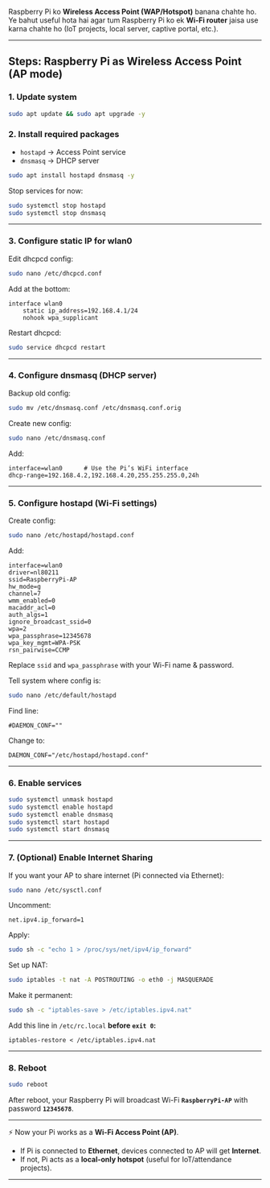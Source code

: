 Raspberry Pi ko **Wireless Access Point (WAP/Hotspot)** banana chahte ho.
Ye bahut useful hota hai agar tum Raspberry Pi ko ek **Wi-Fi router** jaisa use karna chahte ho (IoT projects, local server, captive portal, etc.).

---

##  Steps: Raspberry Pi as Wireless Access Point (AP mode)

### 1. **Update system**

```bash
sudo apt update && sudo apt upgrade -y
```

### 2. **Install required packages**

* `hostapd` → Access Point service
* `dnsmasq` → DHCP server

```bash
sudo apt install hostapd dnsmasq -y
```

Stop services for now:

```bash
sudo systemctl stop hostapd
sudo systemctl stop dnsmasq
```

---

### 3. **Configure static IP for wlan0**

Edit dhcpcd config:

```bash
sudo nano /etc/dhcpcd.conf
```

Add at the bottom:

```
interface wlan0
    static ip_address=192.168.4.1/24
    nohook wpa_supplicant
```

Restart dhcpcd:

```bash
sudo service dhcpcd restart
```

---

### 4. **Configure dnsmasq (DHCP server)**

Backup old config:

```bash
sudo mv /etc/dnsmasq.conf /etc/dnsmasq.conf.orig
```

Create new config:

```bash
sudo nano /etc/dnsmasq.conf
```

Add:

```
interface=wlan0      # Use the Pi’s WiFi interface
dhcp-range=192.168.4.2,192.168.4.20,255.255.255.0,24h
```

---

### 5. **Configure hostapd (Wi-Fi settings)**

Create config:

```bash
sudo nano /etc/hostapd/hostapd.conf
```

Add:

```
interface=wlan0
driver=nl80211
ssid=RaspberryPi-AP
hw_mode=g
channel=7
wmm_enabled=0
macaddr_acl=0
auth_algs=1
ignore_broadcast_ssid=0
wpa=2
wpa_passphrase=12345678
wpa_key_mgmt=WPA-PSK
rsn_pairwise=CCMP
```

Replace `ssid` and `wpa_passphrase` with your Wi-Fi name & password.

Tell system where config is:

```bash
sudo nano /etc/default/hostapd
```

Find line:

```
#DAEMON_CONF=""
```

Change to:

```
DAEMON_CONF="/etc/hostapd/hostapd.conf"
```

---

### 6. **Enable services**

```bash
sudo systemctl unmask hostapd
sudo systemctl enable hostapd
sudo systemctl enable dnsmasq
sudo systemctl start hostapd
sudo systemctl start dnsmasq
```

---

### 7. **(Optional) Enable Internet Sharing**

If you want your AP to share internet (Pi connected via Ethernet):

```bash
sudo nano /etc/sysctl.conf
```

Uncomment:

```
net.ipv4.ip_forward=1
```

Apply:

```bash
sudo sh -c "echo 1 > /proc/sys/net/ipv4/ip_forward"
```

Set up NAT:

```bash
sudo iptables -t nat -A POSTROUTING -o eth0 -j MASQUERADE
```

Make it permanent:

```bash
sudo sh -c "iptables-save > /etc/iptables.ipv4.nat"
```

Add this line in `/etc/rc.local` **before `exit 0`:**

```
iptables-restore < /etc/iptables.ipv4.nat
```

---

### 8. **Reboot**

```bash
sudo reboot
```

After reboot, your Raspberry Pi will broadcast Wi-Fi **`RaspberryPi-AP`** with password **`12345678`**.

---

⚡ Now your Pi works as a **Wi-Fi Access Point (AP)**.

* If Pi is connected to **Ethernet**, devices connected to AP will get **Internet**.
* If not, Pi acts as a **local-only hotspot** (useful for IoT/attendance projects).

---

